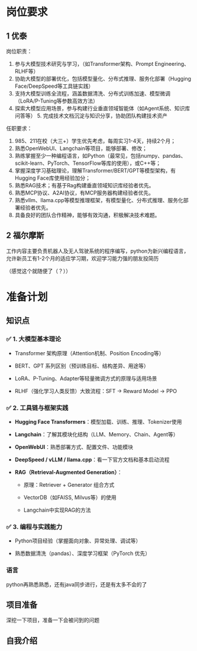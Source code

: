 # 岗位要求

## 1 优泰

岗位职责： 
1. 参与大模型技术研究与学习，（如Transformer架构、Prompt Engineering、RLHF等）
2.  协助大模型的部署优化，包括模型量化、分布式推理、服务化部署（Hugging Face/DeepSpeed等工具链实践） 
3. 支持大模型训练全流程，涵盖数据清洗、分布式训练加速、模型微调（LoRA/P-Tuning等参数高效方法） 
4. 探索大模型应用场景，参与构建行业垂直领域智能体（如Agent系统、知识库问答等） 5. 完成技术文档沉淀与知识分享，协助团队构建技术资产 

任职要求： 
1. 985、211在校（大三+）学生优先考虑，每周实习1-4天，持续2个月； 
2. 熟悉OpenWebUI、Langchain等项目，能够部署、修改； 
3. 熟练掌握至少一种编程语言，如Python（最常见，包括numpy、pandas、scikit-learn、PyTorch、TensorFlow等库的使用），或C++等； 
4. 掌握深度学习基础理论，理解Transformer/BERT/GPT等模型架构，有Hugging Face库使用经验加分； 
5. 熟悉RAG技术；有基于Rag构建垂直领域知识库经验者优先。 
6. 熟悉MCP协议、A2AI协议，有MCP服务器构建经验者优先。 
7. 熟悉vllm、llama.cpp等模型推理框架，有模型量化、分布式推理、服务化部署经验者优先。 
8. 具备良好的团队合作精神，能够有效沟通，积极解决技术难题。

## 2 福尔摩斯

工作内容主要负责机器人及无人驾驶系统的程序编写，python为新兴编程语言，允许新员工有1-2个月的适应学习期，欢迎学习能力强的朋友投简历

（感觉这个就随便了（？））

# 准备计划

## 知识点

### ✅ 1. 大模型基本理论

- Transformer 架构原理（Attention机制、Position Encoding等）
    
- BERT、GPT 系列区别（预训练目标、结构差异、用途等）
    
- LoRA、P-Tuning、Adapter等轻量微调方式的原理与适用场景
    
- RLHF（强化学习人类反馈）大致流程：SFT → Reward Model → PPO
    

### ✅ 2. 工具链与框架实践

- **Hugging Face Transformers**：模型加载、训练、推理、Tokenizer使用
    
- **Langchain**：了解其模块化结构（LLM、Memory、Chain、Agent等）
    
- **OpenWebUI**：熟悉部署方式、配置文件、功能模块
    
- **DeepSpeed / vLLM / llama.cpp**：看一下官方文档和基本启动流程
    
- **RAG（Retrieval-Augmented Generation）**：
    
    - 原理：Retriever + Generator 组合方式
        
    - VectorDB（如FAISS, Milvus等）的使用
        
    - Langchain中实现RAG的方法
        

### ✅ 3. 编程与实践能力

- Python项目经验（掌握面向对象、异常处理、调试等）
    
- 熟悉数据清洗（pandas）、深度学习框架（PyTorch 优先）

### 语言

python再熟悉熟悉，还有java同步进行，还是有太多不会的了

## 项目准备

深挖一下项目，准备一下会被问到的问题

## 自我介绍

